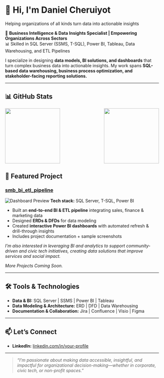 # 👋 Hi, I'm Daniel Cheruiyot
Helping organizations of all kinds turn data into actionable insights

💼 **Business Intelligence & Data Insights Specialist | Empowering Organizations Across Sectors**  
📊 Skilled in SQL Server (SSMS, T-SQL), Power BI, Tableau, Data Warehousing, and ETL Pipelines  

I specialize in designing **data models, BI solutions, and dashboards** that turn complex business data into actionable insights. My work spans **SQL-based data warehousing, business process optimization, and stakeholder-facing reporting solutions.**  

---

## 📊 GitHub Stats  

<div style="display: flex; justify-content: space-between;">
  
  <img src="https://github-readme-stats.vercel.app/api?username=DLCheruiyot&show_icons=true&theme=default" height="180">
  
  <img src="https://github-readme-stats.vercel.app/api/top-langs/?username=DLCheruiyot&layout=compact" height="180">

</div>


## 🔹 Featured Project  

### [smb_bi_etl_pipeline](https://github.com/DLCheruiyot/SMB_2_Anonymized) 
![Dashboard Preview](https://raw.githubusercontent.com/DLCheruiyot/smb_bi_etl_pipeline/main/screenshots/email_engagement_snapshot.png)
**Tech stack:** SQL Server, T-SQL, Power BI  
- Built an **end-to-end BI & ETL pipeline** integrating sales, finance & marketing data  
- Designed **ERDs & DFDs** for data modeling  
- Created **interactive Power BI dashboards** with automated refresh & drill-through insights  
- Includes project documentation + sample screenshots  

*I’m also interested in leveraging BI and analytics to support community-driven and civic tech initiatives, creating data solutions that improve services and social impact.*  

*More Projects Coming Soon.*  

---

## 🛠️ Tools & Technologies  

- **Data & BI:** SQL Server | SSMS | Power BI | Tableau  
- **Data Modeling & Architecture:** ERD | DFD | Data Warehousing  
- **Documentation & Collaboration:** Jira | Confluence | Visio | Figma  

---

## 📫 Let’s Connect  

- **LinkedIn:** [linkedin.com/in/your-profile](www.linkedin.com/in/cheruiyotdaniel)   

---

> _“I’m passionate about making data accessible, insightful, and impactful for organizational decision-making—whether in corporate, civic tech, or non-profit spaces.”_

